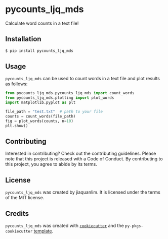 # pycounts_ljq_mds

Calculate word counts in a text file!

## Installation

```bash
$ pip install pycounts_ljq_mds
```

## Usage

`pycounts_ljq_mds` can be used to count words in a text file and plot results
as follows:

```python
from pycounts_ljq_mds.pycounts_ljq_mds import count_words
from pycounts_ljq_mds.plotting import plot_words
import matplotlib.pyplot as plt

file_path = "test.txt"  # path to your file
counts = count_words(file_path)
fig = plot_words(counts, n=10)
plt.show()
```

## Contributing

Interested in contributing? Check out the contributing guidelines. Please note that this project is released with a Code of Conduct. By contributing to this project, you agree to abide by its terms.

## License

`pycounts_ljq_mds` was created by jiaquanlim. It is licensed under the terms of the MIT license.

## Credits

`pycounts_ljq_mds` was created with [`cookiecutter`](https://cookiecutter.readthedocs.io/en/latest/) and the `py-pkgs-cookiecutter` [template](https://github.com/py-pkgs/py-pkgs-cookiecutter).
